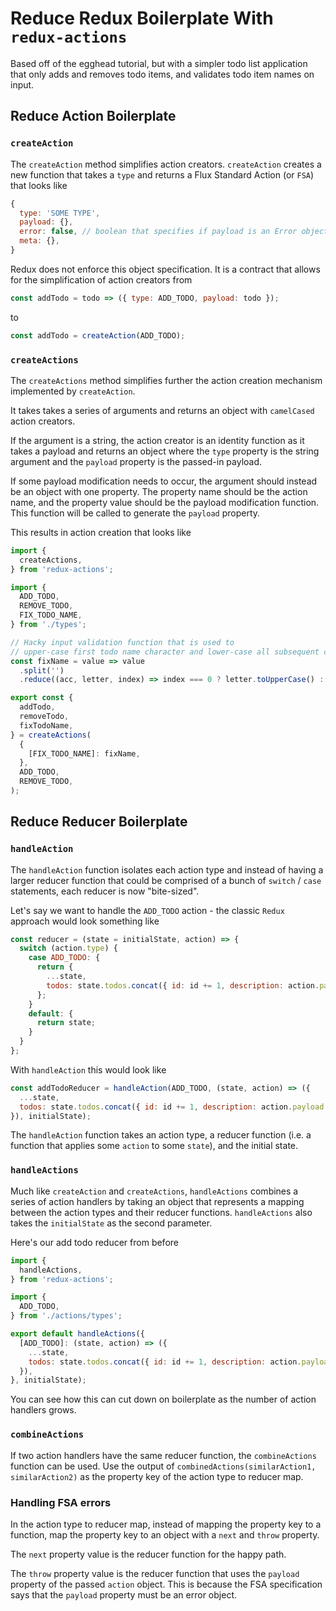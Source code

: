# Reduce Redux Boilerplate With `redux-actions`

Based off of the egghead tutorial, but with a simpler todo list application that only adds and removes todo items, and validates todo item names on input.

## Reduce Action Boilerplate

### `createAction`

The `createAction` method simplifies action creators. `createAction` creates a new function that takes a `type` and returns a Flux Standard Action (or `FSA`) that looks like

```javascript
{
  type: 'SOME TYPE',
  payload: {},
  error: false, // boolean that specifies if payload is an Error object or not
  meta: {},
}
```

Redux does not enforce this object specification. It is a contract that allows for the simplification of action creators from

```javascript
const addTodo = todo => ({ type: ADD_TODO, payload: todo });
```

to

```javascript
const addTodo = createAction(ADD_TODO);
```

### `createActions`

The `createActions` method simplifies further the action creation mechanism implemented by `createAction`.

It takes takes a series of arguments and returns an object with `camelCased` action creators.

If the argument is a string, the action creator is an identity function as it takes a payload and returns an object where the `type` property is the string argument and the `payload` property is the passed-in payload.

If some payload modification needs to occur, the argument should instead be an object with one property. The property name should be the action name, and the property value should be the payload modification function. This function will be called to generate the `payload` property.

This results in action creation that looks like

```javascript
import {
  createActions,
} from 'redux-actions';

import {
  ADD_TODO,
  REMOVE_TODO,
  FIX_TODO_NAME,
} from './types';

// Hacky input validation function that is used to
// upper-case first todo name character and lower-case all subsequent characters
const fixName = value => value
  .split('')
  .reduce((acc, letter, index) => index === 0 ? letter.toUpperCase() : `${acc}${letter.toLowerCase()}`, '');

export const {
  addTodo,
  removeTodo,
  fixTodoName,
} = createActions(
  {
    [FIX_TODO_NAME]: fixName,
  },
  ADD_TODO,
  REMOVE_TODO,
);
```

## Reduce Reducer Boilerplate

### `handleAction`

The `handleAction` function isolates each action type and instead of having a larger reducer function that could be comprised of a bunch of `switch` / `case` statements, each reducer is now "bite-sized".

Let's say we want to handle the `ADD_TODO` action - the classic `Redux` approach would look something like

```javascript
const reducer = (state = initialState, action) => {
  switch (action.type) {
    case ADD_TODO: {
      return {
        ...state,
        todos: state.todos.concat({ id: id += 1, description: action.payload }),
      };
    }
    default: {
      return state;
    }
  }
};
```

With `handleAction` this would look like

```javascript
const addTodoReducer = handleAction(ADD_TODO, (state, action) => ({
  ...state,
  todos: state.todos.concat({ id: id += 1, description: action.payload }),
}), initialState);
```

The `handleAction` function takes an action type, a reducer function (i.e. a function that applies some `action` to some `state`), and the initial state.

### `handleActions`

Much like `createAction` and `createActions`, `handleActions` combines a series of action handlers by taking an object that represents a mapping between the action types and their reducer functions. `handleActions` also takes the `initialState` as the second parameter.

Here's our add todo reducer from before

```javascript
import {
  handleActions,
} from 'redux-actions';

import {
  ADD_TODO,
} from './actions/types';

export default handleActions({
  [ADD_TODO]: (state, action) => ({
    ...state,
    todos: state.todos.concat({ id: id += 1, description: action.payload }),
  }),
}, initialState);
```

You can see how this can cut down on boilerplate as the number of action handlers grows.

### `combineActions`

If two action handlers have the same reducer function, the `combineActions` function can be used. Use the output of `combinedActions(similarAction1, similarAction2)` as the property key of the action type to reducer map.

### Handling FSA errors

In the action type to reducer map, instead of mapping the property key to a function, map the property key to an object with a `next` and `throw` property.

The `next` property value is the reducer function for the happy path.

The `throw` property value is the reducer function that uses the `payload` property of the passed `action` object. This is because the FSA specification says that the `payload` property must be an error object.
